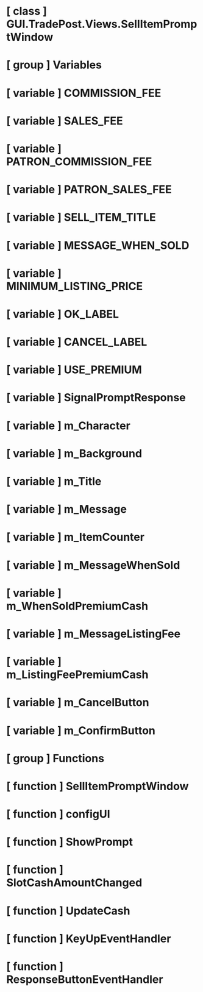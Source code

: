# [ class ] GUI.TradePost.Views.SellItemPromptWindow

# [ group ] Variables

# [ variable ] COMMISSION_FEE

# [ variable ] SALES_FEE

# [ variable ] PATRON_COMMISSION_FEE

# [ variable ] PATRON_SALES_FEE

# [ variable ] SELL_ITEM_TITLE

# [ variable ] MESSAGE_WHEN_SOLD

# [ variable ] MINIMUM_LISTING_PRICE

# [ variable ] OK_LABEL

# [ variable ] CANCEL_LABEL

# [ variable ] USE_PREMIUM

# [ variable ] SignalPromptResponse

# [ variable ] m_Character

# [ variable ] m_Background

# [ variable ] m_Title

# [ variable ] m_Message

# [ variable ] m_ItemCounter

# [ variable ] m_MessageWhenSold

# [ variable ] m_WhenSoldPremiumCash

# [ variable ] m_MessageListingFee

# [ variable ] m_ListingFeePremiumCash

# [ variable ] m_CancelButton

# [ variable ] m_ConfirmButton

# [ group ] Functions

# [ function ] SellItemPromptWindow

# [ function ] configUI

# [ function ] ShowPrompt

# [ function ] SlotCashAmountChanged

# [ function ] UpdateCash

# [ function ] KeyUpEventHandler

# [ function ] ResponseButtonEventHandler

